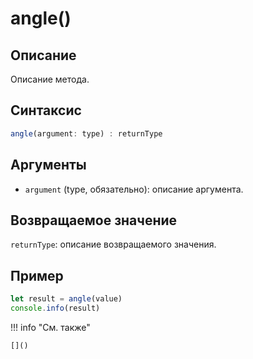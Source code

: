 # angle()

## Описание
Описание метода.

## Синтаксис
```javascript
angle(argument: type) : returnType
```

## Аргументы
- `argument` (type, обязательно): описание аргумента.

## Возвращаемое значение
`returnType`: описание возвращаемого значения.

## Пример
```javascript linenums="1"
let result = angle(value)
console.info(result)
```

!!! info "См. также"

    []()

